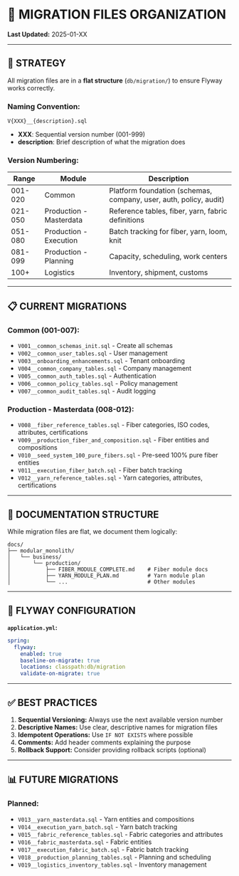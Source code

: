 # 📁 MIGRATION FILES ORGANIZATION

**Last Updated:** 2025-01-XX

---

## 🎯 STRATEGY

All migration files are in a **flat structure** (`db/migration/`) to ensure Flyway works correctly.

### **Naming Convention:**

```
V{XXX}__{description}.sql
```

- **XXX**: Sequential version number (001-999)
- **description**: Brief description of what the migration does

### **Version Numbering:**

| Range | Module | Description |
|-------|--------|-------------|
| 001-020 | Common | Platform foundation (schemas, company, user, auth, policy, audit) |
| 021-050 | Production - Masterdata | Reference tables, fiber, yarn, fabric definitions |
| 051-080 | Production - Execution | Batch tracking for fiber, yarn, loom, knit |
| 081-099 | Production - Planning | Capacity, scheduling, work centers |
| 100+ | Logistics | Inventory, shipment, customs |

---

## 📋 CURRENT MIGRATIONS

### **Common (001-007):**
- `V001__common_schemas_init.sql` - Create all schemas
- `V002__common_user_tables.sql` - User management
- `V003__onboarding_enhancements.sql` - Tenant onboarding
- `V004__common_company_tables.sql` - Company management
- `V005__common_auth_tables.sql` - Authentication
- `V006__common_policy_tables.sql` - Policy management
- `V007__common_audit_tables.sql` - Audit logging

### **Production - Masterdata (008-012):**
- `V008__fiber_reference_tables.sql` - Fiber categories, ISO codes, attributes, certifications
- `V009__production_fiber_and_composition.sql` - Fiber entities and compositions
- `V010__seed_system_100_pure_fibers.sql` - Pre-seed 100% pure fiber entities
- `V011__execution_fiber_batch.sql` - Fiber batch tracking
- `V012__yarn_reference_tables.sql` - Yarn categories, attributes, certifications

---

## 🎨 DOCUMENTATION STRUCTURE

While migration files are flat, we document them logically:

```
docs/
├── modular_monolith/
│   └── business/
│       └── production/
│           ├── FIBER_MODULE_COMPLETE.md    # Fiber module docs
│           ├── YARN_MODULE_PLAN.md         # Yarn module plan
│           └── ...                         # Other modules
```

---

## 🔧 FLYWAY CONFIGURATION

**`application.yml`:**
```yaml
spring:
  flyway:
    enabled: true
    baseline-on-migrate: true
    locations: classpath:db/migration
    validate-on-migrate: true
```

---

## ✅ BEST PRACTICES

1. **Sequential Versioning:** Always use the next available version number
2. **Descriptive Names:** Use clear, descriptive names for migration files
3. **Idempotent Operations:** Use `IF NOT EXISTS` where possible
4. **Comments:** Add header comments explaining the purpose
5. **Rollback Support:** Consider providing rollback scripts (optional)

---

## 📊 FUTURE MIGRATIONS

### **Planned:**
- `V013__yarn_masterdata.sql` - Yarn entities and compositions
- `V014__execution_yarn_batch.sql` - Yarn batch tracking
- `V015__fabric_reference_tables.sql` - Fabric categories and attributes
- `V016__fabric_masterdata.sql` - Fabric entities
- `V017__execution_fabric_batch.sql` - Fabric batch tracking
- `V018__production_planning_tables.sql` - Planning and scheduling
- `V019__logistics_inventory_tables.sql` - Inventory management

